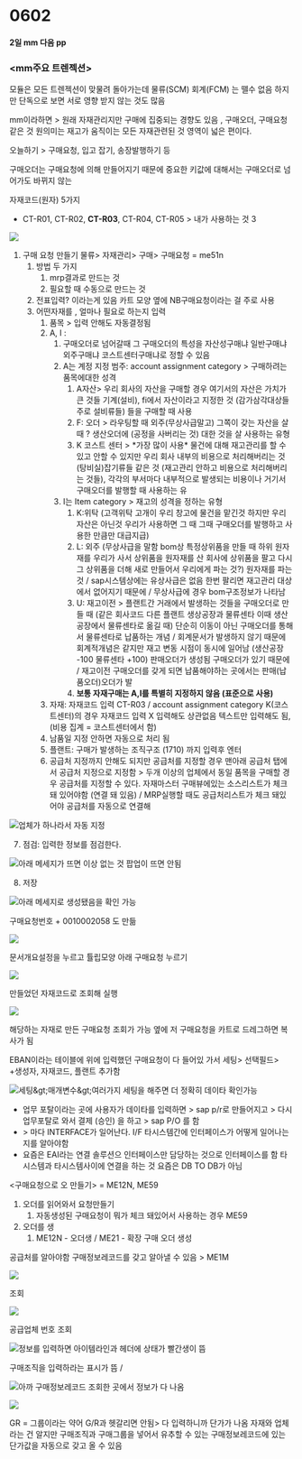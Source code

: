 # 0602

#### 2일 mm 다음 pp

### &lt;mm주요 트렌젝션&gt;

모듈은 모든 트렌젝션이 맞물려 돌아가는데 물류\(SCM\) 회계\(FCM\) 는 뗄수 없음 하지만 단독으로 보면 서로 영향 받지 않는 것도 많음 

mm이라하면 &gt; 원래 자재관리지만 구매에 집중되는 경향도 있음 , 구매오더, 구매요청 같은 것 원의미는 재고가 움직이는 모든 자재관련된 것 영역이 넓은 편이다.  

오늘하기 &gt; 구매요청, 입고 잡기, 송장발행하기 등

구매오더는 구매요청에 의해 만들어지기 때문에 중요한 키값에 대해서는 구매오더로 넘어가도 바뀌지 않는

자재코드\(원자\) 5가지 

* CT-R01, CT-R02, **CT-R03**, CT-R04, CT-R05 &gt; 내가 사용하는 것 3

![](../../.gitbook/assets/1%20%287%29.png)

1. 구매 요청 만들기 물류&gt; 자재관리&gt; 구매&gt; 구매요청 = me51n
   1. 방법 두 가지
      1. mrp결과로 만드는 것
      2. 필요할 때 수동으로 만드는 것
   2. 전표입력? 이라는게 있음 카트 모양 옆에 NB구매요청이라는 걸 주로 사용 
   3. 어떤자재를 , 얼마나 필요로 하는지 입력
      1. 품목 &gt; 입력 안해도 자동결정됨
      2. A, I : 
         1. 구매오더로 넘어갈때 그 구매오더의 특성을 자산성구매냐 일반구매냐 외주구매냐 코스트센터구매냐로 정할 수  있음 
         2. A는 계정 지정 범주: account assignment category &gt; 구매하려는 품목에대한 성격
            1. A자산&gt; 우리 회사의 자산을 구매할 경우 여기서의 자산은 가치가 큰 것들 기계\(설비\), fi에서 자산이라고 지정한 것 \(감가삼각대상들 주로 설비류들\) 들을 구매할 때 사용
            2. F: 오더 &gt; 라우팅할 때 외주\(무상사급말고\) 그쪽이 갖는 자산을 살 때 ? 생산오더에 \(공정을 사버리는 것\) 대한 것을 살 사용하는 유형
            3. K 코스트 센터 &gt; \*가장 많이 사용\* 물건에 대해 재고관리를 할 수 있고 안할 수 있지만 우리 회사 내부의 비용으로 처리해버리는 것 \(탕비실\)잡기류들 같은 것 \(재고관리 안하고 비용으로 처리해버리는 것들\), 각각의 부서마다 내부적으로 발생되는 비용이나 거기서 구매오더를 발행할 때 사용하는 유
         3. I는 Item category &gt; 재고의 성격을 정하는 유형
            1. K:위탁 \(고객위탁 고개이 우리 창고에 물건을 맡긴것 하지만 우리 자산은 아닌것 우리가 사용하면 그 때 그때 구매오더를 발행하고 사용한 만큼만 대급지급\) 
            2. L: 외주 \(무상사급을 말함 bom상 특정상위품을 만들 때 하위 원자재를 우리가 사서 상위품을 원자재를 산 회사에 상위품을 팔고 다시 그 상위품을 더해 새로 만들어서 우리에게 파는 것?\) 원자재를 파는 것 / sap시스템상에는 유상사급은 없음 한번 팔리면 재고관리 대상에서 없어지기 때문에 /  무상사급에 경우 bom구조정보가 나타남 
            3. U: 재고이전 &gt; 플랜트간 거래에서 발생하는 것들을 구매오더로 만들 때 \(같은 회사코드 다른 플랜트 생상공장과 물류센타 이때 생산공장에서 물류센타로 옮길 때\) 단순히 이동이 아닌 구매오더를 통해서 물류센타로 납품하는 개념 / 회계문서가 발생하지 않기 때문에 회계적개념은 같지만 재고 변동 시점이 동시에 일어남 \(생산공장 -100 물류센타 +100\) 판매오더가 생성됨 구매오더가 있기 때문에 / 재고이전 구매오더를 갖게 되면 납품해야하는 곳에서는 판매\(납품오더\)오더가 발
            4. **보통 자재구매는 A,I를 특별히 지정하지 않음 \(표준으로 사용\)**
      3. 자재: 자재코드 입력 CT-R03 / account assignment category K\(코스트센터\)의 경우 자재코드 입력 X 입력해도 상관없음 텍스트만 입력해도 됨, \(비용 집계 = 코스트센터에서 함\)  
      4. 남품일 지정 안하면 자동으로 처리 됨
      5. 플랜트: 구매가 발생하는 조직구조 \(1710\) 까지 입력후 엔터
      6. 공급처 지정까지 안해도 되지만 공급처를 지정할 경우 맨아래 공급처 탭에서 공급처 지정으로 지정함 &gt; 두개 이상의 업체에서 동일 품목을 구매할 경우 공급처를 지정할 수 있다. 자재마스터 구매뷰에있는 소스리스트가 체크 돼 있어야함 \(연결 돼 있음\) / MRP실행할 때도 공급처리스트가 체크 돼있어야 공급처를 자동으로 연결해

![&#xC5C5;&#xCCB4;&#xAC00; &#xD558;&#xB098;&#xB77C;&#xC11C; &#xC790;&#xB3D9; &#xC9C0;&#xC815;](../../.gitbook/assets/2-.png)

7. 점검: 입력한 정보를 점검한다.

![&#xC544;&#xB798; &#xBA54;&#xC138;&#xC9C0;&#xAC00; &#xB728;&#xBA74; &#xC774;&#xC0C1; &#xC5C6;&#xB294; &#xAC83; &#xD31D;&#xC5C5;&#xC774; &#xB728;&#xBA74; &#xC548;&#xB428;](../../.gitbook/assets/3-.png)

8. 저장

![&#xC544;&#xB798; &#xBA54;&#xC138;&#xC9C0;&#xB85C; &#xC0DD;&#xC131;&#xB410;&#xC74C;&#xC744; &#xD655;&#xC778; &#xAC00;&#xB2A5;](../../.gitbook/assets/4-.png)

구매요청번호 + 0010002058 도 만듦

![](../../.gitbook/assets/5-.png)

문서개요설정을 누르고 튤립모양 아래 구매요청 누르기 

![](../../.gitbook/assets/5-1-.png)

만들었던 자재코드로 조회해 실행

![](../../.gitbook/assets/5-3-.png)

해당하는 자재로 만든 구매요청 조회가 가능 옆에 저 구매요청을 카트로 드레그하면 복사가 됨

EBAN이라는 테이블에 위에 입력했던 구매요청이 다 들어있 가서 세팅&gt; 선택필드&gt; +생성자, 자재코드, 플랜트 추가함

![&#xC138;&#xD305;&amp;gt;&#xB9E4;&#xAC1C;&#xBCC0;&#xC218;&amp;gt;&#xC5EC;&#xB7EC;&#xAC00;&#xC9C0; &#xC138;&#xD305;&#xC744; &#xD574;&#xC8FC;&#xBA74; &#xB354; &#xC815;&#xD655;&#xD788; &#xB370;&#xC774;&#xD0C0; &#xD655;&#xC778;&#xAC00;&#xB2A5;](../../.gitbook/assets/6-.png)



* 업무 포탈이라는 곳에 사용자가 데이타를 입력하면 &gt; sap p/r로 만들어지고 &gt; 다시 업무포탈로 와서 결제 \(승인\) 을 하고 &gt; sap P/O 를 함
*  &gt; 마다  INTERFACE가 일어난다. I/F 타시스템간에 인터페이스가 어떻게 일어나는지를 알아야함 
* 요즘은 EAI라는 연결 솔루션으 인터페이스만 담당하는 것으로 인터페이스를 함 타시스템과 타시스템사이에 연결을 하는 것 요즘은 DB TO DB가 아님

&lt;구매요청으로 오 만들기&gt; = ME12N, ME59

1. 오더를 읽어와서 요청만들기
   1. 자동생성된 구매요청이 뭐가 체크 돼있어서 사용하는 경우 ME59
2. 오더를 생
   1. ME12N - 오더생 / ME21 - 확장 구매 오더 생성

공급처를 알아야함 구매정보레코드를 갖고 알아낼 수 있음 &gt; ME1M

![](../../.gitbook/assets/7me1mm.png)

조회

![](../../.gitbook/assets/7-1-.png)

공급업체 번호 조회 

![&#xC815;&#xBCF4;&#xB97C; &#xC785;&#xB825;&#xD558;&#xBA74; &#xC544;&#xC774;&#xD15C;&#xB77C;&#xC778;&#xACFC; &#xD5E4;&#xB354;&#xC5D0; &#xC0C1;&#xD0DC;&#xAC00; &#xBE68;&#xAC04;&#xC0DD;&#xC774; &#xB738;](../../.gitbook/assets/8-.png)

구매조직을 입력하라는 표시가 뜸 /  

![&#xC544;&#xAE4C; &#xAD6C;&#xB9E4;&#xC815;&#xBCF4;&#xB808;&#xCF54;&#xB4DC; &#xC870;&#xD68C;&#xD55C; &#xACF3;&#xC5D0;&#xC11C; &#xC815;&#xBCF4;&#xAC00; &#xB2E4; &#xB098;&#xC634; ](../../.gitbook/assets/9-.png)

![](../../.gitbook/assets/9-1.png)

GR = 그룹이라는 약어 G/R과 헷갈리면 안됨&gt; 다 입력하니까 단가가 나옴 자재와 업체라는 건 알지만 구매조직과 구매그룹을 넣어서 유추할 수 있는 구매정보레코드에 있는 단가값을 자동으로 갖고 올 수 있음  



